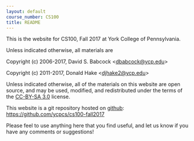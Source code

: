 ```yaml
---
layout: default
course_number: CS100
title: README
---
```


This is the website for CS100, Fall 2017 at York College of
Pennsylvania.

Unless indicated otherwise, all materials are

Copyright (c) 2006-2017, David S. Babcock &lt;<dbabcock@ycp.edu>&gt;

Copyright (c) 2011-2017, Donald Hake &lt;<djhake2@ycp.edu>&gt;

Unless indicated otherwise, all of the materials on this website
are open source, and may be used, modified, and redistributed
under the terms of the <a href="http://creativecommons.org/licenses/by-sa/3.0/us/">CC-BY-SA 3.0</a>
license.

This website is a git repository hosted on [github](https://github.com): <https://github.com/ycpcs/cs100-fall2017>

Please feel to use anything here that you find useful,
and let us know if you have any comments or suggestions!
